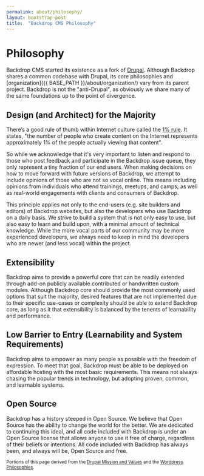 ```yaml
---
permalink: about/philosophy/
layout: bootstrap-post
title:  "Backdrop CMS Philosophy"
---
```


# Philosophy

Backdrop CMS started its existence as a fork of [Drupal](http://drupal.org). Although Backdrop shares a common codebase with Drupal, its core philosophies and [organization]({{ BASE_PATH }}/about/organization/) vary from its parent project. Backdrop is not the "anti-Drupal", as obviously we share many of the same foundations up to the point of divergence.

## Design (and Architect) for the Majority

There’s a good rule of thumb within Internet culture called the [1% rule](http://en.wikipedia.org/wiki/1%25_rule_%28Internet_culture%29). It states, "the number of people who create content on the Internet represents approximately 1% of the people actually viewing that content".

So while we acknowledge that it's very important to listen and respond to those who post feedback and participate in the Backdrop issue queue, they only represent a tiny fraction of our end users. When making decisions on how to move forward with future versions of Backdrop, we attempt to include opinions of those who are not so vocal online. This means including opinions from individuals who attend trainings, meetups, and camps; as well as real-world engagements with clients and consumers of Backdrop.

This principle applies not only to the end-users (e.g. site builders and editors) of Backdrop websites, but also the developers who use Backdrop on a daily basis. We strive to build a system that is not only easy to use, but also easy to learn and build upon, with a minimal amount of technical knowledge. While the more vocal parts of our community may be more experienced developers, we always need to keep in mind the developers who are newer (and less vocal) within the project.

## Extensibility

Backdrop aims to provide a powerful core that can be readily extended through add-on publicly available contributed or handwritten custom modules. Although Backdrop core should provide the most commonly used options that suit the majority, desired features that are not implemented due to their specific use-cases or complexity should be able to extend Backdrop core, as long as it that extensibility is balanced by the tenents of learnability and performance.

## Low Barrier to Entry (Learnability and System Requirements)

Backdrop aims to empower as many people as possible with the freedom of expression. To meet that goal, Backdrop must be able to be deployed on affordable hosting with the most basic requirements. This means not always chasing the popular trends in technology, but adopting proven, common, and learnable systems.

## Open Source

Backdrop has a history steeped in Open Source. We believe that Open Source has the ability to change the world for the better. We are dedicated to continuing this ideal, and all code included with Backdrop is under an Open Source license that allows anyone to use it free of charge, regardless of their beliefs or intentions. All code included with Backdrop has always been, and always will be, Open Source and free.

<small>Portions of this page derived from the [Drupal Mission and Values](https://drupal.org/mission) and the [Wordpress Philosophies](http://make.wordpress.org/core/handbook/our-philosophies/).</small>
